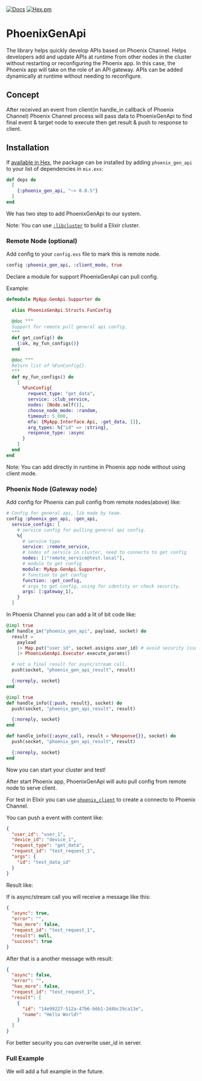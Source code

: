 [![Docs](https://img.shields.io/badge/api-docs-green.svg?style=flat)](https://hexdocs.pm/phoenix_gen_api)
[![Hex.pm](https://img.shields.io/hexpm/v/phoenix_gen_api.svg?style=flat&color=blue)](https://hex.pm/packages/phoenix_gen_api)

# PhoenixGenApi

The library helps quickly develop APIs based on Phoenix Channel.
Helps developers add and update APIs at runtime from other nodes in the cluster without restarting or reconfiguring the Phoenix app.
In this case, the Phoenix app will take on the role of an API gateway.
APIs can be added dynamically at runtime without needing to reconfigure.

## Concept

After received an event from client(in handle_in callback of Phoenix Channel) Phoenix Channel process will pass data to PhoenixGenApi to find final event & target node to execute then get result & push to response to client.


## Installation

If [available in Hex](https://hex.pm/docs/publish), the package can be installed
by adding `phoenix_gen_api` to your list of dependencies in `mix.exs`:

```Elixir
def deps do
  [
    {:phoenix_gen_api, "~> 0.0.5"}
  ]
end
```

We has two step to add PhoenixGenApi to our system.

Note: You can use [`:libcluster`](https://hex.pm/packages/libcluster) to build a Elixir cluster.

### Remote Node (optional)

Add config to your `config.exs` file to mark this is remote node.

```Elixir
config :phoenix_gen_api, :client_mode, true
```

Declare a module for support PhoenixGenApi can pull config.

Example:

```Elixir
defmodule MyApp.GenApi.Supporter do

  alias PhoenixGenApi.Structs.FunConfig

  @doc """
  Support for remote pull general api config.
  """
  def get_config() do
    {:ok, my_fun_configs()}
  end

  @doc """
  Return list of %FunConfig{}.
  """
  def my_fun_configs() do
    [
      %FunConfig{
        request_type: "get_data",
        service: :club_service,
        nodes: [Node.self()],
        choose_node_mode: :random,
        timeout: 5_000,
        mfa: {MyApp.Interface.Api, :get_data, []},
        arg_types: %{"id" => :string},
        response_type: :async
      }
    ]
  end
end
```

Note: You can add directly in runtime in Phoenix app node without using client mode.

### Phoenix Node (Gateway node)

Add config for Phoenix can pull config from remote nodes(above) like:

```Elixir
# Config for general api, lib made by team.
config :phoenix_gen_api, :gen_api,
  service_configs: [
    # service config for pulling general api config.
    %{
      # service type
      service: :remote_service,
      # nodes of service in cluster, need to connecto to get config
      nodes: [:"remote_service@test.local"],
      # module to get config
      module: MyApp.GenApi.Supporter,
      # function to get config
      function: :get_config,
      # args to get config, using for identity or check security.
      args: [:gateway_1],
    }
  ]
```

In Phoenix Channel you can add a lit of bit code like:

```Elixir
@impl true
def handle_in("phoenix_gen_api", payload, socket) do
  result = 
    payload
    |> Map.put("user_id", socket.assigns.user_id) # avoid security issue.
    |> PhoenixGenApi.Executor.execute_params()

  # not a final result for async/stream call.
  push(socket, "phoenix_gen_api_result", result)

  {:noreply, socket}
end

@impl true
def handle_info({:push, result}, socket) do
  push(socket, "phoenix_gen_api_result", result)

  {:noreply, socket}
end

def handle_info({:async_call, result = %Response{}}, socket) do
  push(socket, "phoenix_gen_api_result", result)

  {:noreply, socket}
end
```

Now you can start your cluster and test!

After start Phoenix app, PhoenixGenApi will auto pull config from remote node to serve client.

For test in Elixir you can use  [`phoenix_client`](https://hex.pm/packages/phoenix_client) to create a connecto to Phoenix Channel.

You can push a event with content like:

```json
{
  "user_id": "user_1",
  "device_id": "device_1",
  "request_type": "get_data",
  "request_id": "test_request_1",
  "args": {
    "id": "test_data_id"
  }
}
```

Result like:

If is async/stream call you will receive a message like this:

```json
{
  "async": true,
  "error": "",
  "has_more": false,
  "request_id": "test_request_1",
  "result": null,
  "success": true
}
```

After that is a another message with result:

```json
{
  "async": false,
  "error": "",
  "has_more": false,
  "request_id": "test_request_1",
  "result": [
    {
      "id": "14e99227-512a-47b6-b6b1-2d4bc29ca13e",
      "name": "Hello World!"
    }
  ]
}
```

For better security you can overwrite user_id in server.

### Full Example

We will add a full example in the future.
